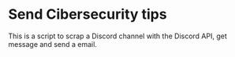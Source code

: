 # Send Cibersecurity tips

This is a script to scrap a Discord channel with the Discord API, get message and send a email.